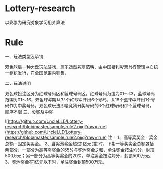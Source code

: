 # Lottery-research
以彩票为研究对象学习相关算法


# Rule
一、玩法类型及承销

双色球是一种大盘玩法游戏，属乐透型彩票范畴，由中国福利彩票发行管理中心统一组织发行，在全国范围内销售。

二、玩法说明

双色球投注区分为红球号码区和蓝球号码区，红球号码范围为01～33，蓝球号码范围为01～16。双色球每期从33个红球中开出6个号码，从16个蓝球中开出1个号码作为中奖号码，双色球玩法即是竞猜开奖号码的6个红球号码和1个蓝球号码，顺序不限
三、设奖及中奖

![https://github.com/UncleLLD/Lottery-research/blob/master/sample/rule2.png?raw=true](https://github.com/UncleLLD/Lottery-research/blob/master/sample/rule2.png?raw=true)
注：
1、高等奖奖金＝奖金总额－固定奖奖金。
2、当奖池奖金超过1亿元(含)时，下期一等奖奖金总额包括两部分，一部分为高等奖奖金的55%与奖池奖金之和，单注奖金按注均分，封顶500万元；另一部分为高等奖奖金的20%，单注奖金按注均分，封顶500万元。
3、奖池奖金在1亿元以下时，单注奖金封顶500万元。
